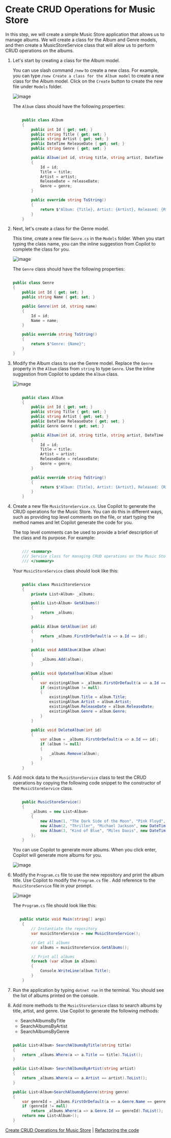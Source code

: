 # Create CRUD Operations for Music Store

In this step, we will create a simple Music Store application that allows us to manage albums. We will create a class for the Album and Genre models, and then create a MusicStoreService class that will allow us to perform CRUD operations on the albums.

1. Let's start by creating a class for the Album model.

   You can use slash command `/new` to create a new class. For example, you can type `/new Create a class for the Album model` to create a new class for the Album model.
   Click on the `Create` button to create the new file under `Models` folder.

   ![image](https://github.com/user-attachments/assets/e2e2fee3-2160-46d1-bced-1898cbb8b926)

   The `Album` class should have the following properties:

   ```csharp

       public class Album
       {
           public int Id { get; set; }
           public string Title { get; set; }
           public string Artist { get; set; }
           public DateTime ReleaseDate { get; set; }
           public string Genre { get; set; }

           public Album(int id, string title, string artist, DateTime releaseDate, string genre)
           {
               Id = id;
               Title = title;
               Artist = artist;
               ReleaseDate = releaseDate;
               Genre = genre;
           }

           public override string ToString()
           {
               return $"Album: {Title}, Artist: {Artist}, Released: {ReleaseDate.ToShortDateString()}, Genre: {Genre}";
           }
       }

   ```

2. Next, let's create a class for the Genre model.

   This time, create a new file `Genre.cs` in the `Models` folder.
   When you start typing the class name, you can the inline suggestion from Copilot to complete the class for you.

   ![image](https://github.com/user-attachments/assets/6e072689-cc38-471c-8917-95a7ac784113)

   The `Genre` class should have the following properties:

   ```csharp

   public class Genre
   {
       public int Id { get; set; }
       public string Name { get; set; }

       public Genre(int id, string name)
       {
           Id = id;
           Name = name;
       }

       public override string ToString()
       {
           return $"Genre: {Name}";
       }
   }

   ```

3. Modify the Album class to use the Genre model.
   Replace the `Genre` property in the `Album` class from `string` to type `Genre`.
   Use the inline suggestion from Copilot to update the `Album` class.

   ![image](https://github.com/user-attachments/assets/07c6ce78-67ba-4d64-8122-98bf08b2d351)

   ```csharp

       public class Album
       {
           public int Id { get; set; }
           public string Title { get; set; }
           public string Artist { get; set; }
           public DateTime ReleaseDate { get; set; }
           public Genre Genre { get; set; }

           public Album(int id, string title, string artist, DateTime releaseDate, Genre genre)
           {
               Id = id;
               Title = title;
               Artist = artist;
               ReleaseDate = releaseDate;
               Genre = genre;
           }

           public override string ToString()
           {
               return $"Album: {Title}, Artist: {Artist}, Released: {ReleaseDate.ToShortDateString()}, Genre: {Genre.Name}";
           }
       }

   ```

4. Create a new file `MusicStoreService.cs`. Use Copilot to generate the CRUD operations for the Music Store.
   You can do this in different ways, such as providing top level comments on the file, or start typing the method names and let Copilot generate the code for you.

   The top level comments can be used to provide a brief description of the class and its purpose. For example:

   ```csharp

       /// <summary>
       /// Service class for managing CRUD operations on the Music Store.
       /// </summary>

   ```

   Your `MusicStoreService` class should look like this:

   ```csharp

       public class MusicStoreService
       {
           private List<Album> _albums;

           public List<Album> GetAlbums()
           {
               return _albums;
           }

           public Album GetAlbum(int id)
           {
               return _albums.FirstOrDefault(a => a.Id == id);
           }

           public void AddAlbum(Album album)
           {
               _albums.Add(album);
           }

           public void UpdateAlbum(Album album)
           {
               var existingAlbum = _albums.FirstOrDefault(a => a.Id == album.Id);
               if (existingAlbum != null)
               {
                   existingAlbum.Title = album.Title;
                   existingAlbum.Artist = album.Artist;
                   existingAlbum.ReleaseDate = album.ReleaseDate;
                   existingAlbum.Genre = album.Genre;
               }
           }

           public void DeleteAlbum(int id)
           {
               var album = _albums.FirstOrDefault(a => a.Id == id);
               if (album != null)
               {
                   _albums.Remove(album);
               }
           }
       }

   ```

5. Add mock data to the `MusicStoreService` class to test the CRUD operations by copying the following code snippet to the constructor of the `MusicStoreService` class.

   ```csharp

       public MusicStoreService()
       {
           _albums = new List<Album>
           {
               new Album(1, "The Dark Side of the Moon", "Pink Floyd", new DateTime(1973, 3, 1), new Genre(1, "Rock")),
               new Album(2, "Thriller", "Michael Jackson", new DateTime(1982, 11, 30), new Genre(2, "Pop")),
               new Album(3, "Kind of Blue", "Miles Davis", new DateTime(1959, 8, 17), new Genre(3, "Jazz"))
           };
       }

   ```

   You can use Copilot to generate more albums. When you click enter, Copilot will generate more albums for you.

   ![image](https://github.com/user-attachments/assets/baec4c0e-6b05-4b49-86d5-84b33040690d)

6. Modify the `Program.cs` file to use the new repository and print the album title.
   Use Copilot to modify the `Program.cs` file . Add reference to the `MusicStoreService` file in your prompt.

   ![image](https://github.com/user-attachments/assets/735f84cc-d6af-4860-bc09-429a6d9e4557)

   The `Program.cs` file should look like this:

   ```csharp

      public static void Main(string[] args)
       {
           // Instantiate the repository
           var musicStoreService = new MusicStoreService();

           // Get all albums
           var albums = musicStoreService.GetAlbums();

           // Print all albums
           foreach (var album in albums)
           {
               Console.WriteLine(album.Title);
           }
       }
   ```

7. Run the application by typing `dotnet run` in the terminal. You should see the list of albums printed on the console.

8. Add more methods to the `MusicStoreService` class to search albums by title, artist, and genre.
   Use Copilot to generate the following methods:

   - SearchAlbumsByTitle
   - SearchAlbumsByArtist
   - SearchAlbumsByGenre

   ```csharp

   public List<Album> SearchAlbumsByTitle(string title)
   {
       return _albums.Where(a => a.Title == title).ToList();
   }

   public List<Album> SearchAlbumsByArtist(string artist)
   {
       return _albums.Where(a => a.Artist == artist).ToList();
   }

   public List<Album>SearchAlbumsByGenre(string genre)
   {
       var genreId = _albums.FirstOrDefault(a => a.Genre.Name == genre)?.Genre.Id;
       if (genreId != null)
           return _albums.Where(a => a.Genre.Id == genreId).ToList();
       return new List<Album>();
   }

   ```

[Create CRUD Operations for Music Store](./02-Step02.md) | [Refactoring the code](./03-Step03.md)
